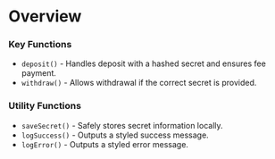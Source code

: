 # Overview

### Key Functions

- `deposit()` - Handles deposit with a hashed secret and ensures fee payment.
- `withdraw()` - Allows withdrawal if the correct secret is provided.

### Utility Functions

- `saveSecret()` - Safely stores secret information locally.
- `logSuccess()` - Outputs a styled success message.
- `logError()` - Outputs a styled error message.